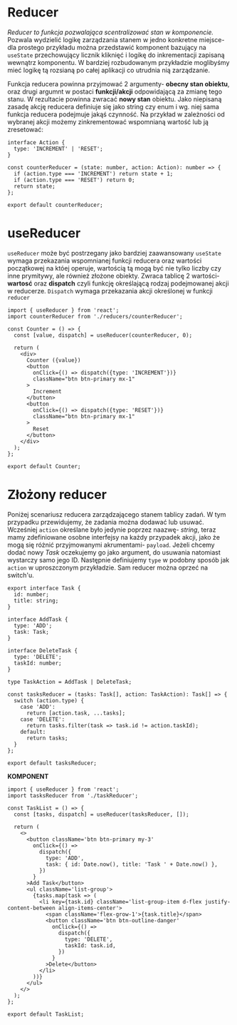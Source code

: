 # Reducer
_Reducer to funkcja pozwalająca scentralizować stan w komponencie._
Pozwala wydzielić logikę zarządzania stanem w jedno konkretne miejsce- dla prostego przykładu można przedstawić komponent bazujący na `useState` przechowujący licznik kliknięć i logikę do inkrementacji zapisaną wewnątrz komponentu. W bardziej rozbudowanym przykładzie moglibyśmy mieć logikę tą rozsianą po całej aplikacji co utrudnia nią zarządzanie. 

Funkcja reducera powinna przyjmować 2 argumenty- **obecny stan obiektu**, oraz drugi argumnt w postaci **funkcji/akcji** odpowidającą za zmianę tego stanu. W rezultacie powinna zwracać **nowy stan** obiektu. Jako niepisaną zasadę akcję reducera definiuje się jako string czy enum i wg. niej sama funkcja reducera podejmuje jakąś czynność. Na przykład w zależności od wybranej akcji możemy zinkrementować wspomnianą wartość lub ją zresetować:
```
interface Action {
  type: 'INCREMENT' | 'RESET';
}

const counterReducer = (state: number, action: Action): number => {
  if (action.type === 'INCREMENT') return state + 1;
  if (action.type === 'RESET') return 0;
  return state;
};

export default counterReducer;
```

# useReducer
`useReducer` może być postrzegany jako bardziej zaawansowany `useState` wymaga przekazania wspomnianej funkcji reducera oraz wartości początkowej na któej operuje, wartością tą mogą być nie tylko liczby czy inne prymitywy, ale również złożone obiekty. Zwraca tablicę 2 wartości- **wartosć** oraz **dispatch** czyli funkcję określającą rodzaj podejmowanej akcji w reducerze. `Dispatch` wymaga przekazania akcji określonej w funkcji `reducer`

```
import { useReducer } from 'react';
import counterReducer from './reducers/counterReducer';

const Counter = () => {
  const [value, dispatch] = useReducer(counterReducer, 0);

  return (
    <div>
      Counter ({value})
      <button
        onClick={() => dispatch({type: 'INCREMENT'})}
        className="btn btn-primary mx-1"
      >
        Increment
      </button>
      <button
        onClick={() => dispatch({type: 'RESET'})}
        className="btn btn-primary mx-1"
      >
        Reset
      </button>
    </div>
  );
};

export default Counter;
```

# Złożony reducer
Poniżej scenariusz reducera zarządzającego stanem tablicy zadań. W tym przypadku przewidujemy, że zadania można dodawać lub usuwać. Wcześniej `action` określane było jedynie poprzez naazwę- _string_, teraz mamy zdefiniowane osobne interfejsy na każdy przypadek akcji, jako że mogą się różnić przyjmowanymi akrumentami- `payload`. Jeżeli chcemy dodać nowy _Task_ oczekujemy go jako argument, do usuwania natomiast wystarczy samo jego ID. Następnie definiujemy `type` w podobny sposób jak `action` w uproszczonym przykładzie. Sam reducer można oprzeć na switch'u.

```
export interface Task {
  id: number;
  title: string;
}

interface AddTask {
  type: 'ADD';
  task: Task;
}

interface DeleteTask {
  type: 'DELETE';
  taskId: number;
}

type TaskAction = AddTask | DeleteTask;

const tasksReducer = (tasks: Task[], action: TaskAction): Task[] => {
  switch (action.type) {
    case 'ADD':
      return [action.task, ...tasks];
    case 'DELETE':
      return tasks.filter(task => task.id != action.taskId);
    default:
      return tasks;
  }
};

export default tasksReducer;
```

**KOMPONENT**
```
import { useReducer } from 'react';
import tasksReducer from './taskReducer';

const TaskList = () => {
  const [tasks, dispatch] = useReducer(tasksReducer, []);

  return (
    <>
      <button className='btn btn-primary my-3'
        onClick={() =>
          dispatch({
            type: 'ADD',
            task: { id: Date.now(), title: 'Task ' + Date.now() },
          })
        }
      >Add Task</button>
      <ul className='list-group'>
        {tasks.map(task => (
          <li key={task.id} className='list-group-item d-flex justify-content-between align-items-center'>
            <span className='flex-grow-1'>{task.title}</span>
            <button className='btn btn-outline-danger'
              onClick={() =>
                dispatch({
                  type: 'DELETE',
                  taskId: task.id,
                })
              }
            >Delete</button>
          </li>
        ))}
      </ul>
    </>
  );
};

export default TaskList;
```